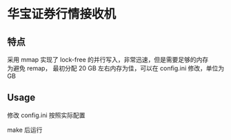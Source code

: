 # 华宝证券行情接收机

特点
---
采用 mmap 实现了 lock-free 的并行写入，非常迅速，但是需要足够的内存<br/>
为避免 remap， 最初分配 20 GB 左右内存为佳，可以在 config.ini 修改，单位为 GB

Usage
---
修改 config.ini 按照实际配置

make 后运行
